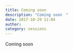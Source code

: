 ```yaml
---
title: Coming soon　
description: "Coming soon　"
date: 2017-10-29 11:04
author: 
category: sessions
---
```

Coming soon　